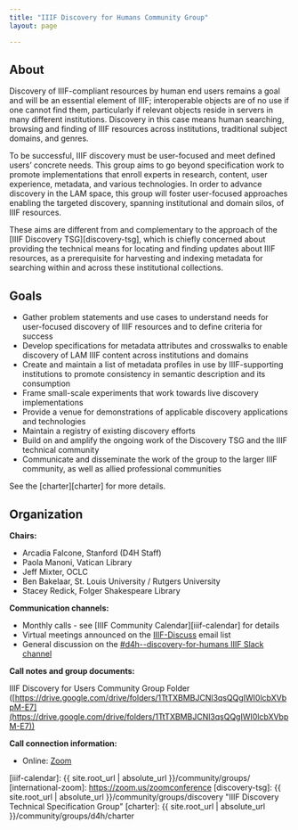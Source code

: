 ```yaml
---
title: "IIIF Discovery for Humans Community Group"
layout: page

---
```


## About

Discovery of IIIF-compliant resources by human end users remains a goal and will be an essential element of IIIF; interoperable objects are of no use if one cannot find them,
particularly if relevant objects reside in servers in many different institutions. Discovery
in this case means human searching, browsing and finding of IIIF resources across institutions, traditional subject domains, and genres.

To be successful, IIIF discovery must be user-focused and meet defined users’ concrete needs. This group aims to go beyond specification work to promote implementations that enroll experts in research, content, user experience, metadata, and various technologies. In order to advance discovery in the LAM space, this group will foster user-focused approaches enabling the targeted discovery, spanning institutional and domain silos, of IIIF resources.

These aims are different from and complementary to the approach of the [IIIF Discovery TSG][discovery-tsg], which is chiefly concerned about providing the technical means for locating and finding updates about IIIF resources, as a prerequisite for harvesting and indexing metadata for searching within and across these institutional collections.

## Goals

 * Gather problem statements and use cases to understand needs for user-focused discovery of IIIF resources and to define criteria for success
 * Develop specifications for metadata attributes and crosswalks to enable discovery of LAM IIIF content across institutions and domains
 * Create and maintain a list of metadata profiles in use by IIIF-supporting institutions to promote consistency in semantic description and its consumption
 * Frame small-scale experiments that work towards live discovery implementations
 * Provide a venue for demonstrations of applicable discovery applications and technologies
 * Maintain a registry of existing discovery efforts
 * Build on and amplify the ongoing work of the Discovery TSG and the IIIF technical community
 * Communicate and disseminate the work of the group to the larger IIIF community, as well as allied professional communities

See the [charter][charter] for more details.


## Organization

**Chairs:**
 * Arcadia Falcone, Stanford (D4H Staff)
 * Paola Manoni, Vatican Library
 * Jeff Mixter, OCLC
 * Ben Bakelaar, St. Louis University / Rutgers University
 * Stacey Redick, Folger Shakespeare Library

**Communication channels:**

  * Monthly calls - see [IIIF Community Calendar][iiif-calendar] for details
  * Virtual meetings announced on the [IIIF-Discuss][iiif-discuss] email list
  * General discussion on the [#d4h--discovery-for-humans IIIF Slack channel][slack]

**Call notes and group documents:**

IIIF Discovery for Users Community Group Folder ([https://drive.google.com/drive/folders/1TtTXBMBJCNl3qsQQgIWI0lcbXVbpM-E7](https://drive.google.com/drive/folders/1TtTXBMBJCNl3qsQQgIWI0lcbXVbpM-E7))

**Call connection information:**

 * Online: [Zoom][zoom-link]

[iiif-discuss]: https://groups.google.com/forum/#!forum/iiif-discuss "IIIF-Discuss Forum"
[slack]: http://bit.ly/iiif-slack
[zoom-link]: https://stanford.zoom.us/j/91556981560?pwd=SGFaVnNxYnE2dGd4bjYwT05Fb2h3QT09
[iiif-calendar]: {{ site.root_url | absolute_url }}/community/groups/
[international-zoom]: https://zoom.us/zoomconference
[discovery-tsg]: {{ site.root_url | absolute_url }}/community/groups/discovery "IIIF Discovery Technical Specification Group"
[charter]: {{ site.root_url | absolute_url }}/community/groups/d4h/charter